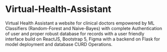 # Virtual-Health-Assistant
Virtual Health Assistant a website for clinical doctors empowered by ML Classifiers (Random-Forest and Naive-Bayes) with complete Authentication of user and proper robust database for records with a user friendly interface build on ReactJS, Bootstrap 5, Figma with a backend on  Flask for model deployment and database CURD Operations.
